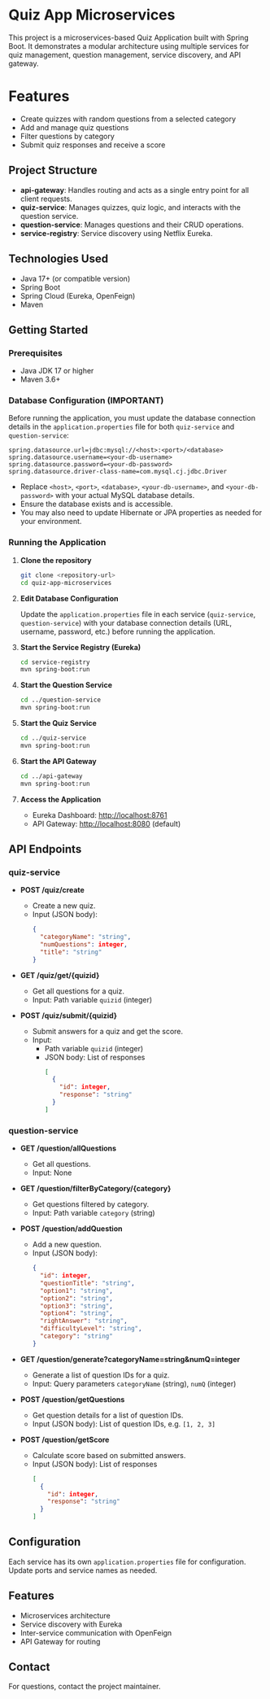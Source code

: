 # Quiz App Microservices

This project is a microservices-based Quiz Application built with Spring Boot. It demonstrates a modular architecture using multiple services for quiz management, question management, service discovery, and API gateway.

# Features
- Create quizzes with random questions from a selected category
- Add and manage quiz questions
- Filter questions by category
- Submit quiz responses and receive a score

## Project Structure

- **api-gateway**: Handles routing and acts as a single entry point for all client requests.
- **quiz-service**: Manages quizzes, quiz logic, and interacts with the question service.
- **question-service**: Manages questions and their CRUD operations.
- **service-registry**: Service discovery using Netflix Eureka.

## Technologies Used

- Java 17+ (or compatible version)
- Spring Boot
- Spring Cloud (Eureka, OpenFeign)
- Maven

## Getting Started

### Prerequisites
- Java JDK 17 or higher
- Maven 3.6+

### Database Configuration (IMPORTANT)

Before running the application, you must update the database connection details in the `application.properties` file for both `quiz-service` and `question-service`:

```
spring.datasource.url=jdbc:mysql://<host>:<port>/<database>
spring.datasource.username=<your-db-username>
spring.datasource.password=<your-db-password>
spring.datasource.driver-class-name=com.mysql.cj.jdbc.Driver
```

- Replace `<host>`, `<port>`, `<database>`, `<your-db-username>`, and `<your-db-password>` with your actual MySQL database details.
- Ensure the database exists and is accessible.
- You may also need to update Hibernate or JPA properties as needed for your environment.

### Running the Application

1. **Clone the repository**

   ```bash
   git clone <repository-url>
   cd quiz-app-microservices
   ```

2. **Edit Database Configuration**

   Update the `application.properties` file in each service (`quiz-service`, `question-service`) with your database connection details (URL, username, password, etc.) before running the application.

3. **Start the Service Registry (Eureka)**

   ```bash
   cd service-registry
   mvn spring-boot:run
   ```

4. **Start the Question Service**

   ```bash
   cd ../question-service
   mvn spring-boot:run
   ```

5. **Start the Quiz Service**

   ```bash
   cd ../quiz-service
   mvn spring-boot:run
   ```

6. **Start the API Gateway**

   ```bash
   cd ../api-gateway
   mvn spring-boot:run
   ```

7. **Access the Application**
   - Eureka Dashboard: [http://localhost:8761](http://localhost:8761)
   - API Gateway: [http://localhost:8080](http://localhost:8080) (default)

## API Endpoints

### quiz-service

- **POST /quiz/create**
  - Create a new quiz.
  - Input (JSON body):
    ```json
    {
      "categoryName": "string",
      "numQuestions": integer,
      "title": "string"
    }
    ```

- **GET /quiz/get/{quizid}**
  - Get all questions for a quiz.
  - Input: Path variable `quizid` (integer)

- **POST /quiz/submit/{quizid}**
  - Submit answers for a quiz and get the score.
  - Input:
    - Path variable `quizid` (integer)
    - JSON body: List of responses
      ```json
      [
        {
          "id": integer,
          "response": "string"
        }
      ]
      ```

### question-service

- **GET /question/allQuestions**
  - Get all questions.
  - Input: None

- **GET /question/filterByCategory/{category}**
  - Get questions filtered by category.
  - Input: Path variable `category` (string)

- **POST /question/addQuestion**
  - Add a new question.
  - Input (JSON body):
    ```json
    {
      "id": integer,
      "questionTitle": "string",
      "option1": "string",
      "option2": "string",
      "option3": "string",
      "option4": "string",
      "rightAnswer": "string",
      "difficultyLevel": "string",
      "category": "string"
    }
    ```

- **GET /question/generate?categoryName=string&numQ=integer**
  - Generate a list of question IDs for a quiz.
  - Input: Query parameters `categoryName` (string), `numQ` (integer)

- **POST /question/getQuestions**
  - Get question details for a list of question IDs.
  - Input (JSON body): List of question IDs, e.g. `[1, 2, 3]`

- **POST /question/getScore**
  - Calculate score based on submitted answers.
  - Input (JSON body): List of responses
    ```json
    [
      {
        "id": integer,
        "response": "string"
      }
    ]
    ```

## Configuration

Each service has its own `application.properties` file for configuration. Update ports and service names as needed.

## Features
- Microservices architecture
- Service discovery with Eureka
- Inter-service communication with OpenFeign
- API Gateway for routing

## Contact
For questions, contact the project maintainer.
